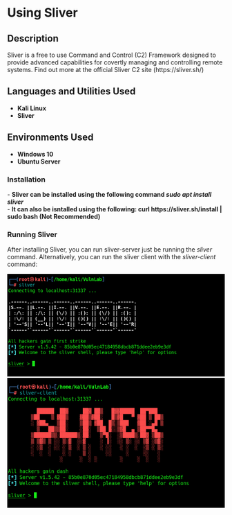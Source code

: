 <h1>Using Sliver</h1>

<h2>Description</h2>
Sliver is a free to use Command and Control (C2) Framework designed to provide advanced capabilities for covertly managing and controlling remote systems. Find out more at the official Sliver C2 site (https://sliver.sh/)
<br />


<h2>Languages and Utilities Used</h2>
 
- <b>Kali Linux</b>
- <b>Sliver</b>

<h2>Environments Used </h2>

- <b>Windows 10</b>
- <b>Ubuntu Server</b>

<h3>Installation</h3>
  - <b>Sliver can be installed using the following command <i>sudo apt install sliver</i></b><br />
  - <b>It can also be isntalled using the following: curl https://sliver.sh/install | sudo bash (Not Recommended)</b></br />

<h3>Running Sliver</h3>
After installing Sliver, you can run sliver-server just be running the <i>sliver</i> command. Alternatively, you can run the sliver client with the <i>sliver-client</i> command:
<p align="center">
  <img src="./imgs/sliver_open.png"/>
  <img src="./imgs/sliver_client.png"/>
</p>


<!--
 ```diff
- text in red
+ text in green
! text in orange
# text in gray
@@ text in purple (and bold)@@
```
--!>

